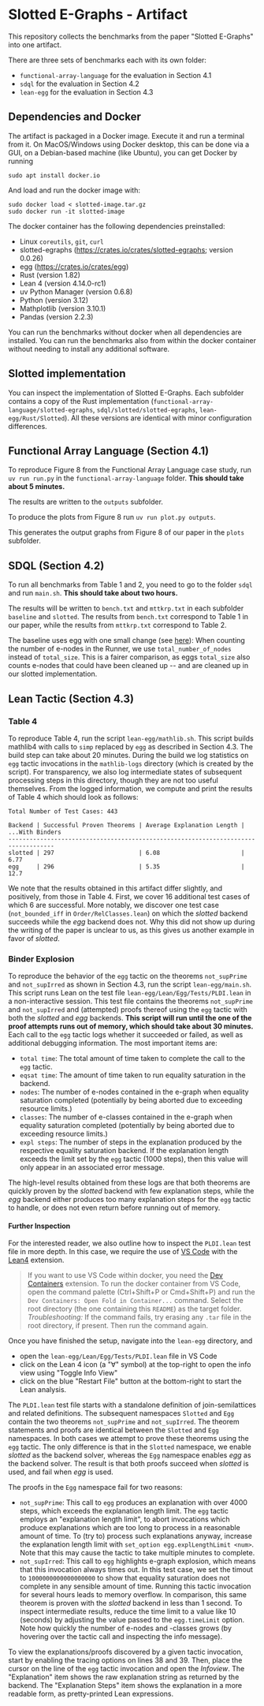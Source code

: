 Slotted E-Graphs - Artifact
===========================

This repository collects the benchmarks from the paper "Slotted E-Graphs" into one artifact.

There are three sets of benchmarks each with its own folder: 
  - `functional-array-language` for the evaluation in Section 4.1
  - `sdql` for the evaluation in Section 4.2
  - `lean-egg` for the evaluation in Section 4.3


## Dependencies and Docker
The artifact is packaged in a Docker image. Execute it and run a terminal from it. On MacOS/Windows using Docker desktop, this can be done via a GUI, on a Debian-based machine (like Ubuntu), you can get Docker by running
```
sudo apt install docker.io
```

And load and run the docker image with:

```
sudo docker load < slotted-image.tar.gz
sudo docker run -it slotted-image
```

The docker container has the following dependencies preinstalled:
  - Linux `coreutils`, `git`, `curl`
  - slotted-egraphs (https://crates.io/crates/slotted-egraphs; version 0.0.26)
  - egg (https://crates.io/crates/egg)
  - Rust (version 1.82)
  - Lean 4 (version 4.14.0-rc1)
  - uv Python Manager (version 0.6.8)
  - Python (version 3.12)
  - Mathplotlib (version 3.10.1)
  - Pandas (version 2.2.3)

You can run the benchmarks without docker when all dependencies are installed.
You can run the benchmarks also from within the docker container without needing to install any additional software.

## Slotted implementation
You can inspect the implementation of Slotted E-Graphs.
Each subfolder contains a copy of the Rust implementation (`functional-array-language/slotted-egraphs`, `sdql/slotted/slotted-egraphs`, `lean-egg/Rust/Slotted`).
All these versions are identical with minor configuration differences.


## Functional Array Language (Section 4.1)

To reproduce Figure 8 from the Functional Array Language case study, run `uv run run.py` in the `functional-array-language` folder. **This should take about 5 minutes.**

The results are written to the `outputs` subfolder.

To produce the plots from Figure 8 run `uv run plot.py outputs`.

This generates the output graphs from Figure 8 of our paper in the `plots` subfolder.


## SDQL (Section 4.2)

To run all benchmarks from Table 1 and 2, you need to go to the folder `sdql` and run `main.sh`.
**This should take about two hours.**

The results will be written to `bench.txt` and `mttkrp.txt` in each subfolder `baseline` and `slotted`.
The results from `bench.txt` correspond to Table 1 in our paper, while
the results from `mttkrp.txt` correspond to Table 2.

The baseline uses egg with one small change (see [here](https://github.com/amirsh/egg/commit/5b19ed7dd5870a42370d5fb8825410072f51410c)): When counting the number of e-nodes in the Runner, we use `total_number_of_nodes` instead of `total_size`.
This is a fairer comparison, as eggs `total_size` also counts e-nodes that could have been cleaned up -- and are cleaned up in our slotted implementation.


## Lean Tactic (Section 4.3)

### Table 4

To reproduce Table 4, run the script `lean-egg/mathlib.sh`.
This script builds mathlib4 with calls to `simp` replaced by `egg` as described in Section 4.3.
The build step can take about 20 minutes.
During the build we log statistics on `egg` tactic invocations in the `mathlib-logs` directory (which is created by the script).
For transparency, we also log intermediate states of subsequent processing steps in this directory, though they are not too useful themselves.
From the logged information, we compute and print the results of Table 4 which should look as follows:

```text
Total Number of Test Cases: 443

Backend | Successful Proven Theorems | Average Explanation Length | ...With Binders
-----------------------------------------------------------------------------------
slotted | 297                        | 6.08                       | 6.77
egg     | 296                        | 5.35                       | 12.7
```

We note that the results obtained in this artifact differ slightly, and positively, from those in Table 4.
First, we cover 16 additional test cases of which 6 are successful.
More notably, we discover one test case (`not_bounded_iff` in `Order/RelClasses.lean`) on which the *slotted* backend succeeds while the *egg* backend does not.
Why this did not show up during the writing of the paper is unclear to us, as this gives us another example in favor of *slotted*.

### Binder Explosion

To reproduce the behavior of the `egg` tactic on the theorems `not_supPrime` and `not_supIrred` as shown in Section 4.3, run the script `lean-egg/main.sh`.
This script runs Lean on the test file `lean-egg/Lean/Egg/Tests/PLDI.lean` in a non-interactive session.
This test file contains the theorems `not_supPrime` and `not_supIrred` and (attempted) proofs thereof using the `egg` tactic with both the *slotted* and *egg* backends.
**This script will run until the one of the proof attempts runs out of memory, which should take about 30 minutes.**
Each call to the `egg` tactic logs whether it succeeded or failed, as well as additional debugging information.
The most important items are:

* `total time`: The total amount of time taken to complete the call to the `egg` tactic.
* `eqsat time`: The amount of time taken to run equality saturation in the backend.
* `nodes`: The number of e-nodes contained in the e-graph when equality saturation completed (potentially by being aborted due to exceeding resource limits.)
* `classes`: The number of e-classes contained in the e-graph when equality saturation completed (potentially by being aborted due to exceeding resource limits.)
* `expl steps`: The number of steps in the explanation produced by the respective equality saturation backend. If the explanation length exceeds the limit set by the `egg` tactic (1000 steps), then this value will only appear in an associated error message.

The high-level results obtained from these logs are that both theorems are quickly proven by the *slotted* backend with few explanation steps, while the *egg* backend either produces too many explanation steps for the `egg` tactic to handle, or does not even return before running out of memory.

#### Further Inspection

For the interested reader, we also outline how to inspect the `PLDI.lean` test file in more depth.
In this case, we require the use of [VS Code](https://code.visualstudio.com) with the [Lean4](https://marketplace.visualstudio.com/items?itemName=leanprover.lean4) extension.

> If you want to use VS Code within docker, you need the [Dev Containers](https://marketplace.visualstudio.com/items?itemName=ms-vscode-remote.remote-containers) extension.
> To run the docker container from VS Code, open the command palette (Ctrl+Shift+P or Cmd+Shift+P) and run the `Dev Containers: Open Fold in Container...` command.
> Select the root directory (the one containing this `README`) as the target folder.
> *Troubleshooting:* If the command fails, try erasing any `.tar` file in the root directory, if present. Then run the command again.

Once you have finished the setup, navigate into the `lean-egg` directory, and
- open the `lean-egg/Lean/Egg/Tests/PLDI.lean` file in VS Code
- click on the Lean 4 icon (a "∀" symbol) at the top-right to open the info view using "Toggle Info View"
- click on the blue "Restart File" button at the bottom-right to start the Lean analysis.

The `PLDI.lean` test file starts with a standalone definition of join-semilattices and related definitions. The subsequent namespaces `Slotted` and `Egg` contain the two theorems `not_supPrime` and `not_supIrred`. The theorem statements and proofs are identical between the `Slotted` and `Egg` namespaces. In both cases we attempt to prove these theorems using the `egg` tactic. The only difference is that in the `Slotted` namespace, we enable *slotted* as the backend solver, whereas the `Egg` namespace enables *egg* as the backend solver. The result is that both proofs succeed when *slotted* is used, and fail when *egg* is used. 

The proofs in the `Egg` namespace fail for two reasons:

* `not_supPrime`: This call to `egg` produces an explanation with over 4000 steps, which exceeds the explanation length limit. The `egg` tactic employs an "explanation length limit", to abort invocations which produce explanations which are too long to process in a reasonable amount of time. To (try to) process such explanations anyway, increase the explanation length limit with `set_option egg.explLengthLimit <num>`. Note that this may cause the tactic to take multiple minutes to complete.
* `not_supIrred`: This call to `egg` highlights e-graph explosion, which means that this invocation always times out. In this test case, we set the timout to `1000000000000000000` to show that equality saturation does not complete in any sensible amount of time. Running this tactic invocation for several hours leads to memory overflow. In comparison, this same theorem is proven with the *slotted* backend in less than 1 second. To inspect intermediate results, reduce the time limit to a value like 10 (seconds) by adjusting the value passed to the `egg.timeLimit` option. Note how quickly the number of e-nodes and -classes grows (by hovering over the tactic call and inspecting the info message).

To view the explanations/proofs discovered by a given tactic invocation, start by enabling the tracing options on lines 38 and 39. Then, place the cursor on the line of the `egg` tactic invocation and open the *Infoview*. The "Explanation" item shows the raw explanation string as returned by the backend. The "Explanation Steps" item shows the explanation in a more readable form, as pretty-printed Lean expressions.


